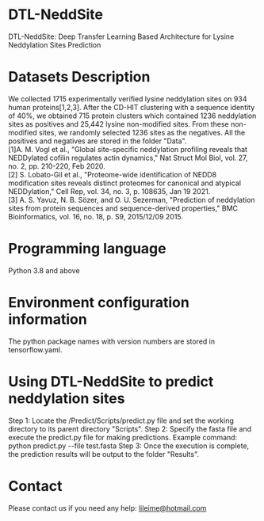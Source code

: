 # DTL-NeddSite
DTL-NeddSite: Deep Transfer Learning Based Architecture for Lysine Neddylation Sites Prediction
# Datasets Description
We collected 1715 experimentally verified lysine neddylation sites on 934 human proteins[1,2,3]. After the CD-HIT clustering with a sequence identity of 40%, we obtained 715 protein clusters which contained 1236 neddylation sites as positives and 25,442 lysine non-modified sites. From these non-modified sites, we randomly selected 1236 sites as the negatives. All the positives and negatives are stored in the folder "Data".  
[1]A. M. Vogl et al., "Global site-specific neddylation profiling reveals that NEDDylated cofilin regulates actin dynamics," Nat Struct Mol Biol, vol. 27, no. 2, pp. 210-220, Feb 2020.  
[2]	S. Lobato-Gil et al., "Proteome-wide identification of NEDD8 modification sites reveals distinct proteomes for canonical and atypical NEDDylation," Cell Rep, vol. 34, no. 3, p. 108635, Jan 19 2021.  
[3]	A. S. Yavuz, N. B. Sözer, and O. U. Sezerman, "Prediction of neddylation sites from protein sequences and sequence-derived properties," BMC Bioinformatics, vol. 16, no. 18, p. S9, 2015/12/09 2015.
# Programming language
Python 3.8 and above
# Environment configuration information
The python package names with version numbers are stored in tensorflow.yaml.
# Using DTL-NeddSite to predict neddylation sites
Step 1: Locate the /Predict/Scripts/predict.py file and set the working directory to its parent directory "Scripts".
Step 2: Specify the fasta file and execute the predict.py file for making predictions. Example command: python predict.py --file test.fasta
Step 3: Once the execution is complete, the prediction results will be output to the folder "Results".
# Contact
Please contact us if you need any help: lileime@hotmail.com
